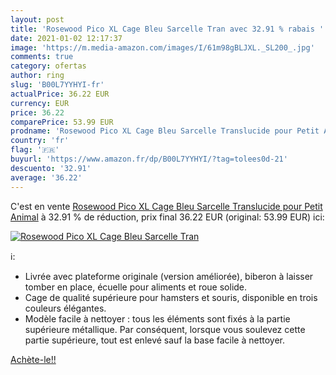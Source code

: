 ```yaml
---
layout: post
title: 'Rosewood Pico XL Cage Bleu Sarcelle Tran avec 32.91 % rabais '
date: 2021-01-02 12:17:37
image: 'https://m.media-amazon.com/images/I/61m98gBLJXL._SL200_.jpg'
comments: true
category: ofertas
author: ring
slug: 'B00L7YYHYI-fr'
actualPrice: 36.22 EUR
currency: EUR
price: 36.22
comparePrice: 53.99 EUR
prodname: 'Rosewood Pico XL Cage Bleu Sarcelle Translucide pour Petit Animal'
country: 'fr'
flag: '🇫🇷'
buyurl: 'https://www.amazon.fr/dp/B00L7YYHYI/?tag=tolees0d-21'
descuento: '32.91'
average: '36.22'
---
```


C'est en vente [Rosewood Pico XL Cage Bleu Sarcelle Translucide pour Petit Animal](https://www.amazon.fr/dp/B00L7YYHYI/?tag=tolees0d-21)  à  32.91 % de réduction, prix final  36.22 EUR (original: 53.99 EUR) ici:

[![Rosewood Pico XL Cage Bleu Sarcelle Tran](https://m.media-amazon.com/images/I/61m98gBLJXL._SL200_.jpg)](https://www.amazon.fr/dp/B00L7YYHYI/?tag=tolees0d-21)

ℹ️:

- Livrée avec plateforme originale (version améliorée), biberon à laisser tomber en place, écuelle pour aliments et roue solide.
- Cage de qualité supérieure pour hamsters et souris, disponible en trois couleurs élégantes.
- Modèle facile à nettoyer : tous les éléments sont fixés à la partie supérieure métallique. Par conséquent, lorsque vous soulevez cette partie supérieure, tout est enlevé sauf la base facile à nettoyer.

[Achète-le!!](https://www.amazon.fr/dp/B00L7YYHYI/?tag=tolees0d-21)
